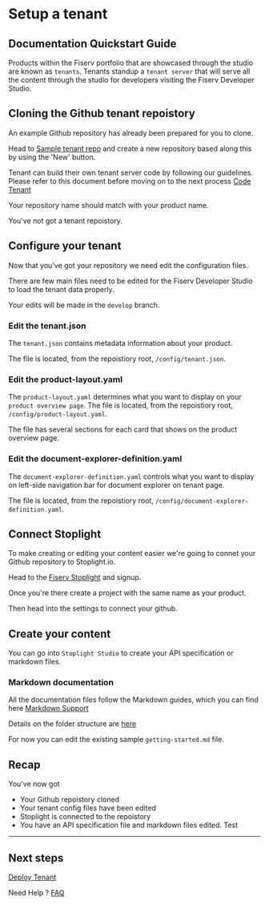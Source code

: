 # Setup a tenant

## Documentation Quickstart Guide

Products within the Fiserv portfolio that are showcased through the studio are known as `tenants`.  Tenants standup a `tenant server` that will serve all the content through the studio for developers visiting the Fiserv Developer Studio.

## Cloning the Github tenant repoistory

An example Github repository has already been prepared for you to clone.

Head to [Sample tenant repo] and create a new repository based along this by using the 'New' button.

Tenant can build their own tenant server code by following our guidelines. Please refer to this document before moving on to the next process [Code Tenant]

Your repository name should match with your product name.

You've not got a tenant repoistory.

## Configure your tenant

Now that you've got your repository we need edit the configuration files.

There are few main files need to be edited for the Fiserv Developer Studio to load the tenant data properly.

Your edits will be made in the `develop` branch.

### Edit the tenant.json

The `tenant.json` contains metadata information about your product.

The file is located, from the repoistiory root, `/config/tenant.json`.

### Edit the product-layout.yaml

The `product-layout.yaml` determines what you want to display on your `product overview page`. The file is located, from the repoistiory root, `/config/product-layout.yaml`.

The file has several sections for each card that shows on the product overview page.

### Edit the document-explorer-definition.yaml

The `document-explorer-definition.yaml` controls what you want to display on left-side navigation bar for document explorer on tenant page. 

The file is located, from the repoistiory root, `/config/document-explorer-definition.yaml`.


## Connect Stoplight

To make creating or editing your content easier we're going to connet your Github repository to Stoplight.io.

Head to the [Fiserv Stoplight] and signup.

Once you're there create a project with the same name as your product.

Then head into the settings to connect your github.

## Create your content

You can go into `Stoplight Studio` to create your API specification or markdown files.

### Markdown documentation

All the documentation files follow the Markdown guides, which you can find here [Markdown Support]

Details on the folder structure are [here]

For now you can edit the existing sample `getting-started.md` file.

## Recap

You've now got
* Your Github repoistory cloned
* Your tenant config files have been edited
* Stoplight is connected to the repoistory
* You have an API specification file and markdown files edited. Test


___

## Next steps 

[Deploy Tenant]

Need Help ?
[FAQ]

[//]: # (These are reference links used in markdown file)

[Sample tenant repo]: <https://github.com/fiserv/sample-tenant>

[Code Tenant]: <?path=docs/getting-started/code-a-tenant/code-tenant.md>

[Fiserv Stoplight]: <https://fiserv-portal.stoplight.io>

[Markdown Support]: <?path=docs/resources/markdown-support.md>

[here]: <?path=README.md>

[FAQ]: <?path=docs/faq/faq.md>

[Deploy Tenant]:<?path=docs/getting-started/setup-tenant/deploy-tenant.md>




